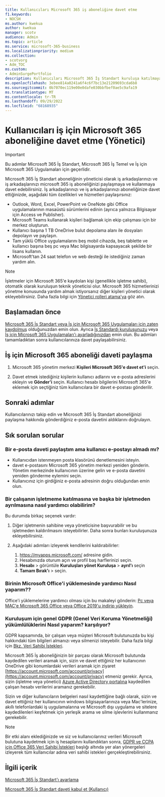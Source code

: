 ```yaml
---
title: Kullanıcıları Microsoft 365 iş aboneliğine davet etme
f1.keywords:
- NOCSH
ms.author: kwekua
author: kwekua
manager: scotv
audience: Admin
ms.topic: article
ms.service: microsoft-365-business
ms.localizationpriority: medium
ms.collection:
- scotvorg
- Adm_TOC
ms.custom:
- AdminSurgePortfolio
description: Kullanıcıları Microsoft 365 İş Standart kuruluşa katılmaya davet etme
ms.openlocfilehash: 3ebee814a0241a6f4c6f7bc13e21209693cda6b8
ms.sourcegitcommit: 0b7070ec119e00e0dafe030bbfbef0ae5c9afa19
ms.translationtype: MT
ms.contentlocale: tr-TR
ms.lasthandoff: 09/29/2022
ms.locfileid: "68168935"
---
```

# <a name="invite-users-to-a-microsoft-365-for-business-subscription-admin"></a>Kullanıcıları iş için Microsoft 365 aboneliğine davet etme (Yönetici)

> [!IMPORTANT]
> Bu adımlar Microsoft 365 İş Standart, Microsoft 365 İş Temel ve İş için Microsoft 365 Uygulamaları için geçerlidir.

Microsoft 365 İş Standart aboneliğinin yöneticisi olarak iş arkadaşlarınızı ve iş arkadaşlarınızı microsoft 365 iş aboneliğinizi paylaşmaya ve kullanmaya davet edebilirsiniz. İş arkadaşlarınızı ve iş arkadaşlarınızı aboneliğinize davet ettiğinizde, aşağıdaki tüm özellikleri ve hizmetleri paylaşırsınız:

- Outlook, Word, Excel, PowerPoint ve OneNote gibi Office uygulamalarının masaüstü sürümlerini edinin (ayrıca yalnızca Bilgisayar için Access ve Publisher).
- Microsoft Teams kullanarak kişileri bağlamak için ekip çalışması için bir merkez oluşturun.
- Kullanıcı başına 1 TB OneDrive bulut depolama alanı ile dosyaları depolayın ve paylaşın.
- Tam yüklü Office uygulamalarını beş mobil cihazda, beş tablette ve kullanıcı başına beş pc veya Mac bilgisayarda kapsayacak şekilde bir lisans kullanın.
- Microsoft'tan 24 saat telefon ve web desteği ile istediğiniz zaman yardım alın.

> [!Note]
> İşletmeler için Microsoft 365'e kaydolan kişi (genellikle işletme sahibi), otomatik olarak kuruluşun teknik yöneticisi olur. Microsoft 365 hizmetlerinizi yönetme konusunda yardım almak istiyorsanız diğer kişileri yönetici olarak ekleyebilirsiniz. Daha fazla bilgi için [Yönetici rolleri atama'ya](../add-users/assign-admin-roles.md) göz atın.

## <a name="before-you-begin"></a>Başlamadan önce

[Microsoft 365 İş Standart veya İş için Microsoft 365 Uygulamaları için zaten kaydolmuş](signup-business-standard.md) olduğunuzdan emin olun. Ayrıca [İş Standardı kuruluşunuzu](../setup/setup-business-standard.md) veya [İş için Microsoft 365 Uygulamaları'ı ayarladığınızdan](../setup/setup-apps-for-business.md) emin olun. Bu adımları tamamladıktan sonra kullanıcılarınıza davet paylaşabilirsiniz.

## <a name="share-an-invitation-to-a-microsoft-365-for-business-subscription"></a>İş için Microsoft 365 aboneliği daveti paylaşma

1. Microsoft 365 yönetim merkezi **Kişileri Microsoft 365'e davet et'i** seçin.

2. Davet etmek istediğiniz kişilerin kullanıcı adlarını ve e-posta adreslerini ekleyin ve **Gönder'i** seçin. Kullanıcı hesabı bilgilerini Microsoft 365'e eklemek için seçtiğiniz tüm kullanıcılara bir davet e-postası gönderilir.

## <a name="next-steps"></a>Sonraki adımlar

Kullanıcılarınızı takip edin ve Microsoft 365 İş Standart aboneliğinizi paylaşma hakkında gönderdiğiniz e-posta davetini aldıklarını doğrulayın.

## <a name="frequently-asked-questions"></a>Sık sorulan sorular

### <a name="i-shared-an-email-invite-but-the-user-didnt-receive-the-email"></a>Bir e-posta daveti paylaştım ama kullanıcı e-postayı almadı mı?

- Kullanıcıdan istenmeyen posta klasörünü denetlemesini isteyin.
- davet e-postasını Microsoft 365 yönetim merkezi yeniden gönderin. Yönetim merkezinde kullanıcının üzerine gelin ve e-posta davetini yeniden gönderme eylemini seçin.
- Kullanıcınız için girdiğiniz e-posta adresinin doğru olduğundan emin olun.

### <a name="how-can-i-help-an-employee-join-my-business-and-leave-another-business"></a>Bir çalışanın işletmeme katılmasına ve başka bir işletmeden ayrılmasına nasıl yardımcı olabilirim?

Bu durumda birkaç seçenek vardır:  

1. Diğer işletmenin sahibine veya yöneticisine başvurabilir ve bu işletmeden kaldırılmasını isteyebilirler. Daha sonra bunları kuruluşunuza ekleyebilirsiniz.  

2. Aşağıdaki adımları izleyerek kendilerini kaldırabilirler:

    1. https://myapps.microsoft.com/ adresine gidin.
    2. Hesabınızda oturum açın ve profil baş harflerinizi seçin.
    3. **Hesabı** >  görüntüle **Kuruluşları yönet Kuruluşa** > **ayrıl'ı** seçin
    4. **Tamam Bırak'ı** >  seçin.

### <a name="how-do-i-help-someone-install-microsoft-office"></a>Birinin Microsoft Office'i yüklemesinde yardımcı Nasıl yaparım??

Office'i yüklemelerine yardımcı olması için bu makaleyi gönderin: [Pc veya MAC'e Microsoft 365 Office veya Office 2019'u indirip yükleyin](https://support.microsoft.com/office/download-and-install-or-reinstall-microsoft-365-or-office-2019-on-a-pc-or-mac-4414eaaf-0478-48be-9c42-23adc4716658).

### <a name="how-do-i-meet-common-gdpr-general-data-protection-regulation-obligations-for-my-organization"></a>Kuruluşum için genel GDPR (Genel Veri Koruma Yönetmeliği) yükümlülüklerini Nasıl yaparım? karşılıyor?

GDPR kapsamında, bir çalışan veya müşteri Microsoft bulutunuzda bu kişi hakkındaki tüm bilgileri almanızı veya silmenizi isteyebilir. Daha fazla bilgi için [Bkz. Veri Sahibi İstekleri](/compliance/regulatory/gdpr-data-subject-requests).

Microsoft 365 İş aboneliğinizin bir parçası olarak Microsoft bulutunda kaydedilen verileri aramak için, sizin ve davet ettiğiniz her kullanıcının OneDrive gibi konumlardaki verileri aramak için ziyaret [https://account.microsoft.com/account/privacy](https://account.microsoft.com/account/privacy) etmeniz gerekir.  Ayrıca, sizin (işletme veya yönetici) [Azure Active Directory portalına](/compliance/regulatory/gdpr-dsr-office365) kaydedilen çalışan hesabı verilerini aramanız gerekebilir.

Sizin ve diğer kullanıcıların belgeleri nasıl kaydettiğine bağlı olarak, sizin ve davet ettiğiniz her kullanıcının windows bilgisayarlarınıza veya Mac'lerinize, akıllı telefonlardaki iş uygulamalarına ve Microsoft dışı uygulama ve sitelere kaydedilenleri keşfetmek için yerleşik arama ve silme işlevlerini kullanmanız gerekebilir.

> [!NOTE]
> Bir etki alanı eklediğinizde ve siz ve kullanıcılarınız verileri Microsoft bulutuna kaydetmek için iş hesaplarını kullandıktan sonra, [GDPR ve CCPA için Office 365 Veri Sahibi İstekleri](/compliance/regulatory/gdpr-dsr-office365) başlığı altında yer alan yönergeleri izleyerek tüm kullanıcılar adına veri sahibi istekleri gerçekleştirebilirsiniz.

## <a name="related-content"></a>İlgili içerik

[Microsoft 365 İş Standart'ı ayarlama](../setup/setup-business-standard.md)

[Microsoft 365 İş Standart daveti kabul et (Kullanıcı)](user-invite-business-standard.md)

